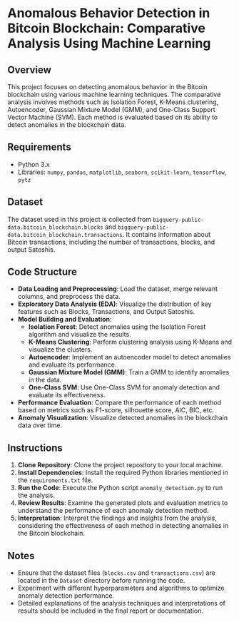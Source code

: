 # Anomalous Behavior Detection in Bitcoin Blockchain: Comparative Analysis Using Machine Learning

## Overview
This project focuses on detecting anomalous behavior in the Bitcoin blockchain using various machine learning techniques. The comparative analysis involves methods such as Isolation Forest, K-Means clustering, Autoencoder, Gaussian Mixture Model (GMM), and One-Class Support Vector Machine (SVM). Each method is evaluated based on its ability to detect anomalies in the blockchain data.

## Requirements
- Python 3.x
- Libraries: `numpy`, `pandas`, `matplotlib`, `seaborn`, `scikit-learn`, `tensorflow`, `pytz`

## Dataset
The dataset used in this project is collected from `bigquery-public-data.bitcoin_blockchain.blocks` and `bigquery-public-data.bitcoin_blockchain.transactions`. It contains information about Bitcoin transactions, including the number of transactions, blocks, and output Satoshis.

## Code Structure
- **Data Loading and Preprocessing**: Load the dataset, merge relevant columns, and preprocess the data.
- **Exploratory Data Analysis (EDA)**: Visualize the distribution of key features such as Blocks, Transactions, and Output Satoshis.
- **Model Building and Evaluation**:
  - **Isolation Forest**: Detect anomalies using the Isolation Forest algorithm and visualize the results.
  - **K-Means Clustering**: Perform clustering analysis using K-Means and visualize the clusters.
  - **Autoencoder**: Implement an autoencoder model to detect anomalies and evaluate its performance.
  - **Gaussian Mixture Model (GMM)**: Train a GMM to identify anomalies in the data.
  - **One-Class SVM**: Use One-Class SVM for anomaly detection and evaluate its effectiveness.
- **Performance Evaluation**: Compare the performance of each method based on metrics such as F1-score, silhouette score, AIC, BIC, etc.
- **Anomaly Visualization**: Visualize detected anomalies in the blockchain data over time.

## Instructions
1. **Clone Repository**: Clone the project repository to your local machine.
2. **Install Dependencies**: Install the required Python libraries mentioned in the `requirements.txt` file.
3. **Run the Code**: Execute the Python script `anomaly_detection.py` to run the analysis.
4. **Review Results**: Examine the generated plots and evaluation metrics to understand the performance of each anomaly detection method.
5. **Interpretation**: Interpret the findings and insights from the analysis, considering the effectiveness of each method in detecting anomalies in the Bitcoin blockchain.

## Notes
- Ensure that the dataset files (`blocks.csv` and `transactions.csv`) are located in the `Dataset` directory before running the code.
- Experiment with different hyperparameters and algorithms to optimize anomaly detection performance.
- Detailed explanations of the analysis techniques and interpretations of results should be included in the final report or documentation.